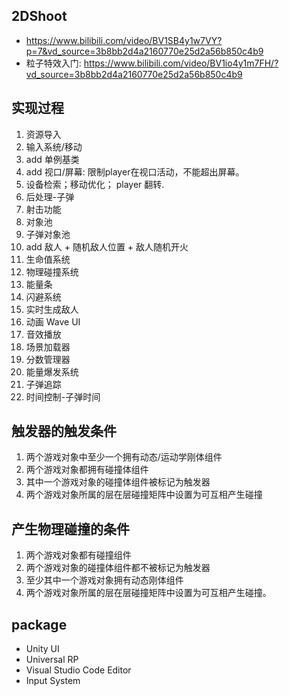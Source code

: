 ## 2DShoot
- https://www.bilibili.com/video/BV1SB4y1w7VY?p=7&vd_source=3b8bb2d4a2160770e25d2a56b850c4b9
- 粒子特效入门: https://www.bilibili.com/video/BV1io4y1m7FH/?vd_source=3b8bb2d4a2160770e25d2a56b850c4b9


## 实现过程
1. 资源导入
2. 输入系统/移动
3. add 单例基类
4. add 视口/屏幕: 限制player在视口活动，不能超出屏幕。
5. 设备检索；移动优化； player 翻转.
6. 后处理-子弹
7. 射击功能
8. 对象池
9. 子弹对象池
10. add 敌人 + 随机敌人位置 + 敌人随机开火
11. 生命值系统
12. 物理碰撞系统
13. 能量条
14. 闪避系统
15. 实时生成敌人
16. 动画 Wave UI
17. 音效播放
18. 场景加载器
19. 分数管理器
20. 能量爆发系统
21. 子弹追踪
22. 时间控制-子弹时间

## 触发器的触发条件
1. 两个游戏对象中至少一个拥有动态/运动学刚体组件
2. 两个游戏对象都拥有碰撞体组件
3. 其中一个游戏对象的碰撞体组件被标记为触发器
4. 两个游戏对象所属的层在层碰撞矩阵中设置为可互相产生碰撞

## 产生物理碰撞的条件
1. 两个游戏对象都有碰撞组件
2. 两个游戏对象的碰撞体组件都不被标记为触发器
3. 至少其中一个游戏对象拥有动态刚体组件
4. 两个游戏对象所属的层在层碰撞矩阵中设置为可互相产生碰撞。

## package
- Unity UI
- Universal RP
- Visual Studio Code Editor
- Input System
